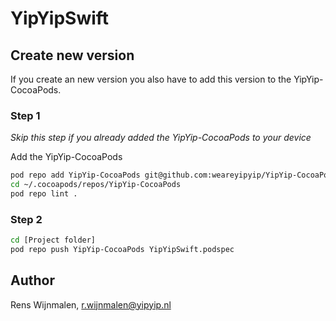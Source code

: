 # YipYipSwift

## Create new version

If you create an new version you also have to add this version to the YipYip-CocoaPods.

### Step 1
*Skip this step if you already added the YipYip-CocoaPods to your device*

Add the YipYip-CocoaPods

```bash
pod repo add YipYip-CocoaPods git@github.com:weareyipyip/YipYip-CocoaPods.git
cd ~/.cocoapods/repos/YipYip-CocoaPods
pod repo lint .
```

### Step 2
```bash
cd [Project folder]
pod repo push YipYip-CocoaPods YipYipSwift.podspec
```

## Author
Rens Wijnmalen, r.wijnmalen@yipyip.nl